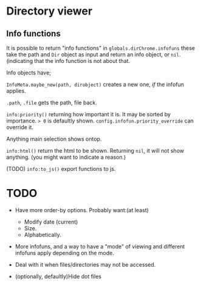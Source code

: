 # Directory viewer

## Info functions
It is possible to return "info functions" in `globals.dirChrome.infofuns`
these take the path and `Dir` object as input and return an info object, or
`nil`.(indicating that the info function is not about that.

Info objects have;

`InfoMeta.maybe_new(path, dirobject)` creates a new one, *if*
the infofun applies.

`.path`, `.file` gets the path, file back.

`info:priority()` returning how important it is.
It may be sorted by importance. `> 0` is defaultly shown.
`config.infofun.priority_override` can override it.

Anything main selection shows ontop.

`info:html()` return the html to be shown. Returning `nil`,
it will not show anything. (you might want to indicate a reason.)

(TODO) `info:to_js()` export functions to js.

# TODO

* Have more order-by options. Probably want:(at least)
  + Modify date (current)
  + Size.
  + Alphabetically.

* More infofuns, and a way to have a "mode" of viewing and different
  infofuns apply depending on the mode.
  
* Deal with it when files/directories may not be accessed.

* (optionally, defaultly)Hide dot files
